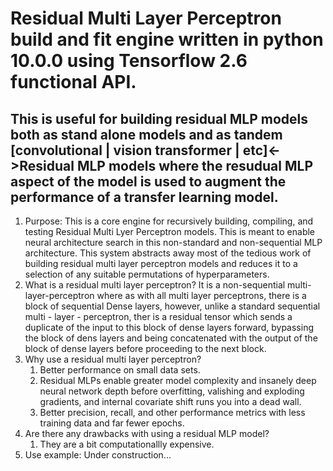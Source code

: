 #  Residual Multi Layer Perceptron build and fit engine written in python 10.0.0 using Tensorflow 2.6 functional API. 
## This is useful for building residual MLP models both as stand alone models and as tandem [convolutional | vision transformer | etc]<->Residual MLP models where the resudual MLP aspect of the model is used to augment the performance of a transfer learning model.

1. Purpose: This is a core engine for recursively building, compiling, and testing Residual Multi Lyer Perceptron models. This is meant to enable neural architecture search in this non-standard and non-sequential MLP architecture. This system abstracts away most of the tedious work of building residual multi layer perceptron models and reduces it to a selection of any suitable permutations of hyperparameters.
2. What is a residual multi layer perceptron? It is a non-sequential multi-layer-perceptron where as with all multi layer perceptrons, there is a block of sequential Dense layers, however, unlike a standard sequential multi - layer - perceptron, ther is a residual tensor which sends a duplicate of the input to this block of dense layers forward, bypassing the block of dens layers and being concatenated with the output of the block of dense layers before proceeding to the next block.
3. Why use a residual multi layer perceptron?
    1. Better performance on small data sets.
    2. Residual MLPs enable greater model complexity and insanely deep neural network depth before overfitting, valishing and exploding gradients, and internal covariate shift runs you into a dead wall.
    3. Better precision, recall, and other performance metrics with less training data and far fewer epochs.
4. Are there any drawbacks with using a residual MLP model?
    1. They are a bit computationallly expensive.    
4. Use example:
    Under construction...